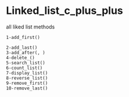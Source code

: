 # Linked_list_c_plus_plus
 all liked list methods

    1-add_first()

    2-add_last()
    3-add_after(, )
    4-delete_()
    5-search_list()
    6-count_list()
    7-display_list()
    8-reverse_list()
    9-remove_first()
    10-remove_last()


